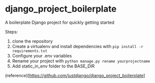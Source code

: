 # django_project_boilerplate

A boilerplate Django project for quickly getting started

Steps:

1. clone the repository
2. Create a virtualenv and install dependencies with `pip install -r requirements.txt`
3. Configure your .env variables
4. Rename your project with `python manage.py rename yourprojectname`
5. Add static_in_env folder to the BASE_DIR

(reference)[https://github.com/justdjango/django_project_boilerplate]
